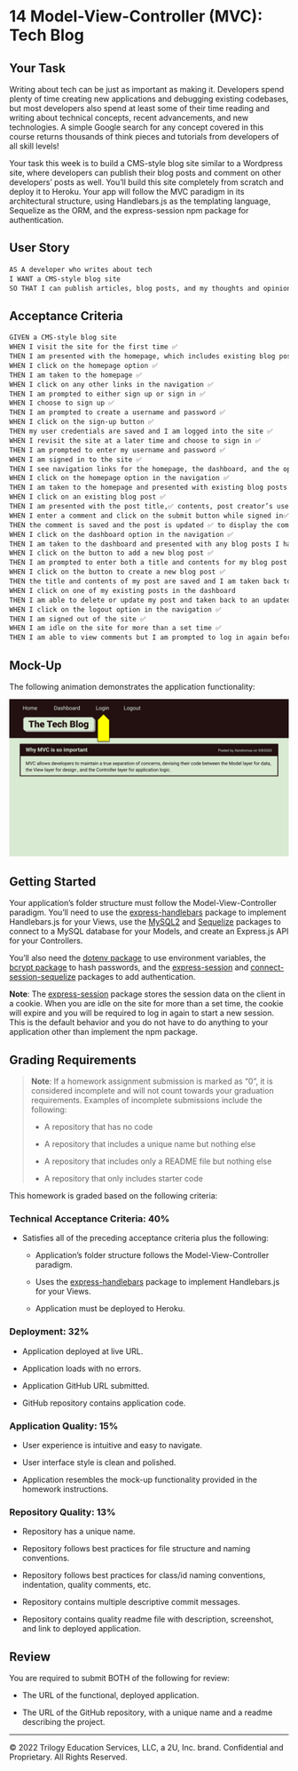 # 14 Model-View-Controller (MVC): Tech Blog

## Your Task

Writing about tech can be just as important as making it. Developers spend plenty of time creating new applications and debugging existing codebases, but most developers also spend at least some of their time reading and writing about technical concepts, recent advancements, and new technologies. A simple Google search for any concept covered in this course returns thousands of think pieces and tutorials from developers of all skill levels!

Your task this week is to build a CMS-style blog site similar to a Wordpress site, where developers can publish their blog posts and comment on other developers’ posts as well. You’ll build this site completely from scratch and deploy it to Heroku. Your app will follow the MVC paradigm in its architectural structure, using Handlebars.js as the templating language, Sequelize as the ORM, and the express-session npm package for authentication.

## User Story

```md
AS A developer who writes about tech
I WANT a CMS-style blog site
SO THAT I can publish articles, blog posts, and my thoughts and opinions
```

## Acceptance Criteria

```md
GIVEN a CMS-style blog site
WHEN I visit the site for the first time ✅
THEN I am presented with the homepage, which includes existing blog posts if any have been posted; navigation links for the homepage and the dashboard; and the option to log in ✅
WHEN I click on the homepage option ✅ 
THEN I am taken to the homepage ✅
WHEN I click on any other links in the navigation ✅
THEN I am prompted to either sign up or sign in ✅
WHEN I choose to sign up ✅
THEN I am prompted to create a username and password ✅
WHEN I click on the sign-up button ✅
THEN my user credentials are saved and I am logged into the site ✅
WHEN I revisit the site at a later time and choose to sign in ✅
THEN I am prompted to enter my username and password ✅
WHEN I am signed in to the site ✅
THEN I see navigation links for the homepage, the dashboard, and the option to log out ✅
WHEN I click on the homepage option in the navigation ✅
THEN I am taken to the homepage and presented with existing blog posts that include the post title and the date created ✅
WHEN I click on an existing blog post ✅
THEN I am presented with the post title,✅ contents, post creator’s username,✅ and date created ✅ for that post and have the option to leave a comment ✅
WHEN I enter a comment and click on the submit button while signed in✅
THEN the comment is saved and the post is updated ✅ to display the comment,✅ the comment creator’s username,✅ and the date created ✅
WHEN I click on the dashboard option in the navigation ✅
THEN I am taken to the dashboard and presented with any blog posts I have already created and the option to add a new blog post ✅
WHEN I click on the button to add a new blog post ✅
THEN I am prompted to enter both a title and contents for my blog post ✅
WHEN I click on the button to create a new blog post ✅
THEN the title and contents of my post are saved and I am taken back to an updated dashboard with my new blog post ✅
WHEN I click on one of my existing posts in the dashboard
THEN I am able to delete or update my post and taken back to an updated dashboard 
WHEN I click on the logout option in the navigation ✅
THEN I am signed out of the site ✅
WHEN I am idle on the site for more than a set time ✅
THEN I am able to view comments but I am prompted to log in again before I can add, update, or delete comments ✅
```

## Mock-Up

The following animation demonstrates the application functionality:

![Animation cycles through signing into the app, clicking on buttons, and updating blog posts.](./Assets/14-mvc-homework-demo-01.gif) 

## Getting Started

Your application’s folder structure must follow the Model-View-Controller paradigm. You’ll need to use the [express-handlebars](https://www.npmjs.com/package/express-handlebars) package to implement Handlebars.js for your Views, use the [MySQL2](https://www.npmjs.com/package/mysql2) and [Sequelize](https://www.npmjs.com/package/sequelize) packages to connect to a MySQL database for your Models, and create an Express.js API for your Controllers.

You’ll also need the [dotenv package](https://www.npmjs.com/package/dotenv) to use environment variables, the [bcrypt package](https://www.npmjs.com/package/bcrypt) to hash passwords, and the [express-session](https://www.npmjs.com/package/express-session) and [connect-session-sequelize](https://www.npmjs.com/package/connect-session-sequelize) packages to add authentication.

**Note**: The [express-session](https://www.npmjs.com/package/express-session) package stores the session data on the client in a cookie. When you are idle on the site for more than a set time, the cookie will expire and you will be required to log in again to start a new session. This is the default behavior and you do not have to do anything to your application other than implement the npm package.

## Grading Requirements

> **Note**: If a homework assignment submission is marked as “0”, it is considered incomplete and will not count towards your graduation requirements. Examples of incomplete submissions include the following:
>
> * A repository that has no code
>
> * A repository that includes a unique name but nothing else
>
> * A repository that includes only a README file but nothing else
>
> * A repository that only includes starter code

This homework is graded based on the following criteria:

### Technical Acceptance Criteria: 40%

* Satisfies all of the preceding acceptance criteria plus the following:

    * Application’s folder structure follows the Model-View-Controller paradigm.

    * Uses the [express-handlebars](https://www.npmjs.com/package/express-handlebars) package to implement Handlebars.js for your Views.

    * Application must be deployed to Heroku.

### Deployment: 32%

* Application deployed at live URL.

* Application loads with no errors.

* Application GitHub URL submitted.

* GitHub repository contains application code.

### Application Quality: 15%

* User experience is intuitive and easy to navigate.

* User interface style is clean and polished.

* Application resembles the mock-up functionality provided in the homework instructions.

### Repository Quality: 13%

* Repository has a unique name.

* Repository follows best practices for file structure and naming conventions.

* Repository follows best practices for class/id naming conventions, indentation, quality comments, etc.

* Repository contains multiple descriptive commit messages.

* Repository contains quality readme file with description, screenshot, and link to deployed application.

## Review

You are required to submit BOTH of the following for review:

* The URL of the functional, deployed application.

* The URL of the GitHub repository, with a unique name and a readme describing the project.

---
© 2022 Trilogy Education Services, LLC, a 2U, Inc. brand. Confidential and Proprietary. All Rights Reserved.
